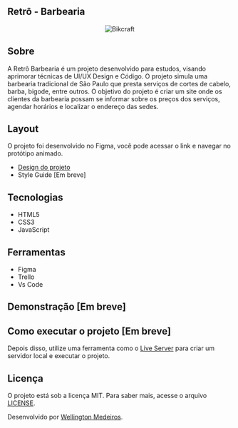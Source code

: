 ## Retrô - Barbearia  


<p align="center">
	<img src="https://i.imgur.com/g2uXUfK.png" alt="Bikcraft" title="Bikcraft">
</p>


## Sobre   
A Retrô Barbearia  é um projeto desenvolvido para estudos, visando aprimorar técnicas de UI/UX Design e Código. 
O projeto simula uma barbearia tradicional de São Paulo que presta serviços de cortes de cabelo, barba, bigode, entre outros. 
O objetivo do projeto é criar um site onde os clientes da barbearia possam se informar sobre os preços dos serviços, agendar horários e localizar o endereço das sedes. 

## Layout
O projeto foi desenvolvido no Figma, você pode acessar o link e navegar no protótipo animado.
- [Design do projeto](https://www.figma.com/file/lsrKaEBBmSjEfNbdSSrqRQ/Retr%C3%B4---Barbearia?node-id=7%3A87)
- Style Guide [Em breve]

## Tecnologias
- HTML5
- CSS3
- JavaScript

## Ferramentas 
- Figma 
- Trello 
- Vs Code

## Demonstração [Em breve]
<!--
[![Bikcraft](https://i.imgur.com/Gy5e6Tn.png "Clique para acessar o projeto")](https://devmagno.github.io/bikcraft/views/index.html "Clique para acessar o projeto")   

Você pode acessar o projeto clicando [aqui](https://devmagno.github.io/bikcraft/views/index.html).
-->

## Como executar o projeto [Em breve]

<!--
```bash
# Clone o repositório
git clone https://github.com/devMagno/bikcraft

# Entre no diretório
cd bikcraft
```
-->
Depois disso, utilize uma ferramenta como o [Live Server](https://marketplace.visualstudio.com/items?itemName=ritwickdey.LiveServer) para criar um servidor local e executar o projeto.

## Licença

O projeto está sob a licença MIT. Para saber mais, acesse o arquivo [LICENSE](https://github.com/pallas-studio/retro-barbearia/blob/9bbbcd9669dc12381f9035fb3c1308a4864db977/LICENSE).


Desenvolvido por [Wellington Medeiros](https://github.com/pallas-studio).
